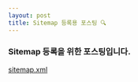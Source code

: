 ```yaml
---
layout: post
title: Sitemap 등록용 포스팅 🔍
---
```


### Sitemap 등록을 위한 포스팅입니다.

[sitemap.xml](/assets/sitemap/sitemap.xml) 